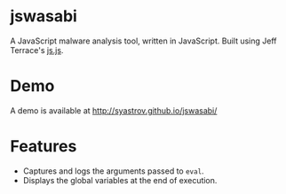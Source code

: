 jswasabi
========
A JavaScript malware analysis tool, written in JavaScript.
Built using Jeff Terrace's [js.js](https://github.com/jterrace/js.js/).

Demo
=======
A demo is available at http://syastrov.github.io/jswasabi/

Features
======
* Captures and logs the arguments passed to `eval`.
* Displays the global variables at the end of execution.
